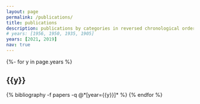 ```yaml
---
layout: page
permalink: /publications/
title: publications
description: publications by categories in reversed chronological order. generated by jekyll-scholar.
# years: [1956, 1950, 1935, 1905]
years: [2021, 2019]
nav: true
---
```

<!-- _pages/publications.md -->
<div class="publications">

{%- for y in page.years %}
  <h2 class="year">{{y}}</h2>
  {% bibliography -f papers -q @*[year={{y}}]* %}
{% endfor %}

</div>
